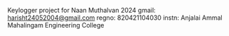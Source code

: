 Keylogger project for Naan Muthalvan 2024
gmail: harisht24052004@gmail.com
regno: 820421104030
instn: Anjalai Ammal Mahalingam Engineering College
